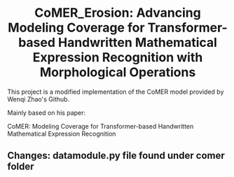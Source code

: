 <div align="center">    
 
# CoMER_Erosion: Advancing Modeling Coverage for Transformer-based Handwritten Mathematical Expression Recognition with Morphological Operations
 
</div>

This project is a modified implementation of the CoMER model provided by Wenqi Zhao's Github.

Mainly based on his paper:

CoMER: Modeling Coverage for Transformer-based Handwritten Mathematical Expression Recognition

## Changes: datamodule.py file found under comer folder
